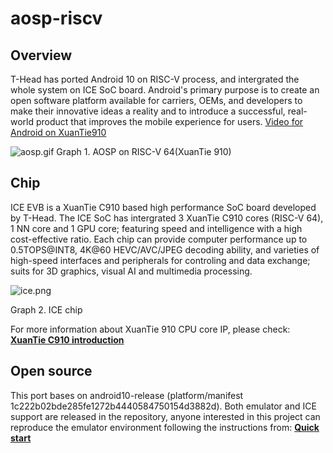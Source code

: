 # aosp-riscv

## Overview
T-Head has ported Android 10 on RISC-V process, and intergrated the whole system on ICE SoC board. Android's primary purpose is to create an open software platform available for carriers, OEMs, and developers to make their innovative ideas a reality and to introduce a successful, real-world product that improves the mobile experience for users. [Video for Android on XuanTie910](https://dummy.dummy)

![aosp.gif](https://github.com/T-head-Semi/aosp-riscv/blob/main/resources/aosp.gif?raw=true)
Graph 1. AOSP on RISC-V 64(XuanTie 910)

## Chip
ICE EVB is a XuanTie C910 based high performance SoC board developed by T-Head. The ICE SoC has intergrated 3 XuanTie C910 cores (RISC-V 64), 1 NN core and 1 GPU core; featuring speed and intelligence with a high cost-effective ratio. Each chip can provide computer performance up to 0.5TOPS@INT8, 4K@60 HEVC/AVC/JPEG decoding ability, and varieties of high-speed interfaces and peripherals for controling and data exchange; suits for 3D graphics, visual AI and multimedia processing.

![ice.png](https://github.com/T-head-Semi/aosp-riscv/blob/main/resources/ice.jpg?raw=true)

Graph 2. ICE chip

For more information about XuanTie 910 CPU core IP, please check: [**XuanTie C910 introduction**](https://occ.t-head.cn/vendor/cpu/index?spm=a2cl5.14294226.0.0.6700df2098XZyN&id=3806788968558108672)

## Open source
This port bases on android10-release (platform/manifest 1c222b02bde285fe1272b4440584750154d3882d). Both emulator and ICE support are released in the repository, anyone interested in this project can reproduce the emulator environment following the instructions from: [**Quick start**](https://github.com/T-head-Semi/aosp-riscv/blob/master/QUICKSTART.md)
